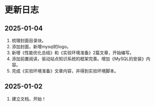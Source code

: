 # 更新日志

## 2025-01-04
1. 梳理封面目录块。
2. 添加封面，新增mysql的logo。
3. 新增《性能优化总结》和《实验环境准备》2篇文章，开始编写。
4. 添加前置阅读，驱动站点知识系统的框架完善。增加《MySQL的安装》内容。
5. 完成《实验环境准备》文章内容，并得到实验环境脚本。

## 2025-01-02
1. 建立文档，开始！


